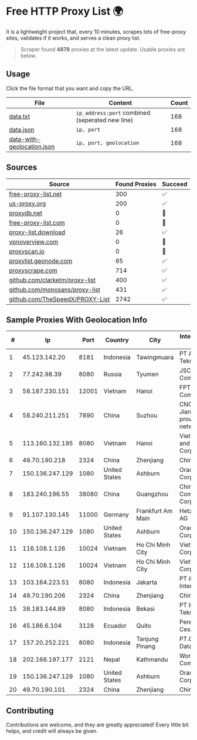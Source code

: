 
# Free HTTP Proxy List 🌍

It is a lightweight project that, every 10 minutes, scrapes lots of free-proxy sites, validates if it works, and serves a clean proxy list.


> Scraper found **4878** proxies at the latest update. Usable proxies are below.

## Usage

Click the file format that you want and copy the URL.


|File|Content|Count|
|----|-------|-----|
|[data.txt](https://raw.githubusercontent.com/themiralay/Proxy-List-World/master/data.txt)|`ip_address:port` combined (seperated new line)|168|
|[data.json](https://raw.githubusercontent.com/themiralay/Proxy-List-World/master/data.json)|`ip, port`|168|
|[data-with-geolocation.json](https://raw.githubusercontent.com/themiralay/Proxy-List-World/master/data-with-geolocation.json)|`ip, port, geolocation`|168|

## Sources

|Source|Found Proxies|Succeed|
|------|-------------|-------|
|[free-proxy-list.net](https://free-proxy-list.net)|300|✅|
|[us-proxy.org](https://www.us-proxy.org)|200|✅|
|[proxydb.net](http://proxydb.net)|0|🚫|
|[free-proxy-list.com](https://free-proxy-list.com/?page=&port=&type%5B%5D=http&type%5B%5D=https&up_time=0&search=Search)|0|🚫|
|[proxy-list.download](https://www.proxy-list.download/HTTP)|26|✅|
|[vpnoverview.com](https://vpnoverview.com/privacy/anonymous-browsing/free-proxy-servers)|0|🚫|
|[proxyscan.io](https://www.proxyscan.io)|0|🚫|
|[proxylist.geonode.com](https://proxylist.geonode.com/api/proxy-list?limit=300&page=1&sort_by=lastChecked&sort_type=desc&protocols=http,https)|65|✅|
|[proxyscrape.com](https://api.proxyscrape.com/v2/?request=displayproxies&protocol=http&timeout=10000&country=all&ssl=all&anonymity=all)|714|✅|
|[github.com/clarketm/proxy-list](https://raw.githubusercontent.com/clarketm/proxy-list/master/proxy-list-raw.txt)|400|✅|
|[github.com/monosans/proxy-list](https://raw.githubusercontent.com/monosans/proxy-list/main/proxies/http.txt)|431|✅|
|[github.com/TheSpeedX/PROXY-List](https://raw.githubusercontent.com/TheSpeedX/PROXY-List/master/http.txt)|2742|✅|


## Sample Proxies With Geolocation Info

|#|Ip|Port|Country|City|Internet Service Provider|
|-|--|----|-------|----|-------------------------|
|1|45.123.142.20|8181|Indonesia|Tawingmuara|PT Anten Sarana Teknologi|
|2|77.242.98.39|8080|Russia|Tyumen|JSC "Russian Company" LIR|
|3|58.187.230.151|12001|Vietnam|Hanoi|FPT Telecom Company|
|4|58.240.211.251|7890|China|Suzhou|CNC Group Jiangsu province network|
|5|113.160.132.195|8080|Vietnam|Hanoi|VietNam Post and Telecom Corporation|
|6|49.70.190.218|2324|China|Zhenjiang|Chinanet|
|7|150.136.247.129|1080|United States|Ashburn|Oracle Corporation|
|8|183.240.196.55|38080|China|Guangzhou|China Mobile Communications Corporation|
|9|91.107.130.145|11000|Germany|Frankfurt Am Main|Hetzner Online AG|
|10|150.136.247.129|1080|United States|Ashburn|Oracle Corporation|
|11|116.108.1.126|10024|Vietnam|Ho Chi Minh City|Viettel Corporation|
|12|116.108.1.126|10024|Vietnam|Ho Chi Minh City|Viettel Corporation|
|13|103.164.223.51|8080|Indonesia|Jakarta|PT iForte Global Internet|
|14|49.70.190.206|2324|China|Zhenjiang|Chinanet|
|15|38.183.144.89|8080|Indonesia|Bekasi|PT Ikhlas Cipta Teknologi|
|16|45.186.6.104|3128|Ecuador|Quito|Perez Tito Julio Cesar|
|17|157.20.252.221|8080|Indonesia|Tanjung Pinang|PT.Global Media Data Prima|
|18|202.166.197.177|2121|Nepal|Kathmandu|WorldLink Communications|
|19|150.136.247.129|1080|United States|Ashburn|Oracle Corporation|
|20|49.70.190.101|2324|China|Zhenjiang|Chinanet|



## Contributing

Contributions are welcome, and they are greatly appreciated! Every
little bit helps, and credit will always be given.

